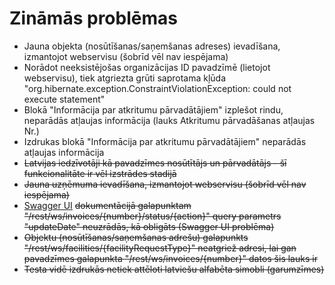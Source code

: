 # Zināmās problēmas

* Jauna objekta (nosūtīšanas/saņemšanas adreses) ievadīšana, izmantojot webservisu (šobrīd vēl nav iespējama)
* Norādot neeksistējošas organizācijas ID pavadzīmē (lietojot webservisu), tiek atgriezta grūti saprotama kļūda "org.hibernate.exception.ConstraintViolationException: could not execute statement"
* Blokā "Informācija par atkritumu pārvadātājiem" izplešot rindu, neparādās atļaujas informācija (lauks Atkritumu pārvadāšanas atļaujas Nr.)
* Izdrukas blokā "Informācija par atkritumu pārvadātājiem" neparādās atļaujas informācija
* ~~Latvijas iedzīvotāji kā pavadzīmes nosūtītājs un pārvadātājs - šī funkcionalitāte ir vēl izstrādes stadijā~~
* ~~Jauna uzņēmuma ievadīšana, izmantojot webservisu (šobrīd vēl nav iespējama)~~
* [Swagger UI](https://services.proofit.lv/APUS/swagger-ui.html#/ws-invoice-controller) ~~dokumentācijā galapunktam "/rest/ws/invoices/{number}/status/{action}" query parametrs "updateDate" neuzrādās, kā obligāts (Swagger UI problēma)~~
* ~~Objektu (nosūtīšanas/saņemšanas adrešu) galapunkts "/rest/ws/facilities/{facilityRequestType}" neatgriež adresi, lai gan pavadzīmes galapunkta "/rest/ws/invoices/{number}" datos šis lauks ir~~
* ~~Testa vidē izdrukās netiek attēloti latviešu alfabēta simobli (garumzīmes)~~

